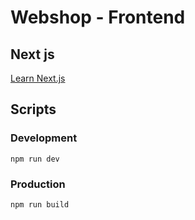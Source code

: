 # Webshop - Frontend

## Next js

[Learn Next.js](https://nextjs.org/learn)

## Scripts

### Development

`npm run dev`

### Production

`npm run build`
